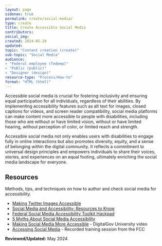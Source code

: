 ```yaml
---
layout: page
sidenav: true
permalink: create/social-media/
type: create
title: Create Accessible Social Media
contributors: 
social_img: 
created: 2024-05-29
updated:
topic: "Content creation (create)"
sub-topic: "Social Media"
audience:
- "Federal employee (fedemp)"
- "Public (public)"
- "Designer (design)"
resource-type: "Process/How-to"
format: "HTML (html)"
---
```

Accessible social media is crucial for fostering inclusivity and ensuring equal participation for all individuals, regardless of their abilities. By implementing accessibility features such as alt text for images, closed captions for videos, and screen reader compatibility, social media platforms can make content more accessible to people with disabilities, including those who are without or have limited vision, without or have limited hearing, without perception of color, or limited reach and strength. 

Accessible social media not only enables users with disabilities to engage fully in online interactions but also promotes diversity, equity, and a sense of belonging within the digital community. It reflects a commitment to universal design principles and empowers individuals to share their voices, stories, and experiences on an equal footing, ultimately enriching the social media landscape for everyone.

## Resources
Methods, tips, and techniques on how to author and check social media for accessibility.

* <a href="https://18f.gsa.gov/2015/03/24/making-twitter-images-more-accessible/" target="_blank" class="usa-link--external">Making Twitter Images Accessible</a>
* <a href="http://www.digitalgov.gov/2015/01/02/social-media-and-accessibility-resources-to-know/" target="_blank" class="usa-link--external">Social Media and Accessibility: Resources to Know</a>
* <a href="https://digital.gov/resources/federal-social-media-accessibility-toolkit-hackpad/" target="_blank" class="usa-link--external">Federal Social Media Accessibility Toolkit Hackpad</a>
* <a href="https://digital.gov/2013/06/26/5-myths-about-social-media-accessibility-2/" target="_blank" class="usa-link--external">5 Myths About Social Media Accessibility</a>
* <a href="https://www.youtube.com/watch?v=aMlFWIu6rpY&list=PLd9b-GuOJ3nGDIyZsJ5n9XSRxq4rXrO7Q&index=25" target="_blank" class="usa-link--external">Making Social Media More Accessible</a> - DigitalGov University video
* <a href="https://www.fcc.gov/events/accessing-social-media" target="_blank" class="usa-link--external">Accessing Social Media</a> - Recorded training session from the FCC

**Reviewed/Updated:** May 2024